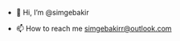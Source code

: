 - 👋 Hi, I’m @simgebakir

- 📫 How to reach me simgebakirr@outlook.com

<!---
simgebakir/simgebakir is a ✨ special ✨ repository because its `README.md` (this file) appears on your GitHub profile.
You can click the Preview link to take a look at your changes.
--->

